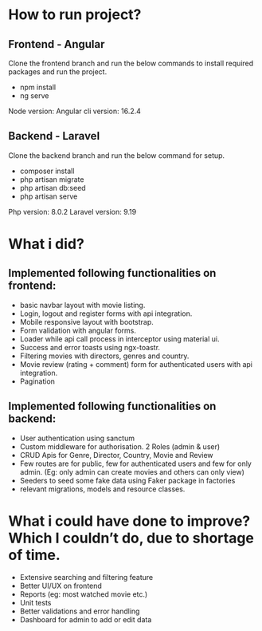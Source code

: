 
# How to run project?


## Frontend - Angular

Clone the frontend branch and run the below commands to install required packages and run the project.

* npm install
* ng serve

Node version: 
Angular cli version: 16.2.4


## Backend - Laravel

Clone the backend branch and run the below command for setup.

* composer install
* php artisan migrate
* php artisan db:seed
* php artisan serve

Php version: 8.0.2
Laravel version: 9.19


# What i did?


## Implemented following functionalities on frontend:

* basic navbar layout with movie listing.
* Login, logout and register forms with api integration.
* Mobile responsive layout with bootstrap.
* Form validation with angular forms.
* Loader while api call process in interceptor using material ui.
* Success and error toasts using ngx-toastr.
* Filtering movies with directors, genres and country.
* Movie review (rating + comment) form for authenticated users with api integration.
* Pagination

## Implemented following functionalities on backend:

* User authentication using sanctum
* Custom middleware for authorisation. 2 Roles (admin & user)
* CRUD Apis for Genre, Director, Country, Movie and Review
* Few routes are for public, few for authenticated users and few for only admin. (Eg: only admin can create movies and others can only view)
* Seeders to seed some fake data using Faker package in factories
* relevant migrations, models and resource classes.


# What i could have done to improve? Which I couldn’t do, due to shortage of time.


* Extensive searching and filtering feature
* Better UI/UX on frontend
* Reports (eg: most watched movie etc.)
* Unit tests
* Better validations and error handling
* Dashboard for admin to add or edit data

